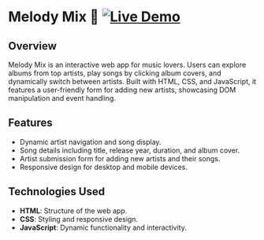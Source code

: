 # Melody Mix 🎵 [![Live Demo](https://img.shields.io/badge/%F0%9F%94%97-Live_Demo-2ea44f?style=flat)](https://music-web-app-blue.vercel.app)

## Overview
Melody Mix is an interactive web app for music lovers. Users can explore albums from top artists, play songs by clicking album covers, and dynamically switch between artists. Built with HTML, CSS, and JavaScript, it features a user-friendly form for adding new artists, showcasing DOM manipulation and event handling.

## Features
- Dynamic artist navigation and song display.
- Song details including title, release year, duration, and album cover.
- Artist submission form for adding new artists and their songs.
- Responsive design for desktop and mobile devices.

## Technologies Used
- **HTML**: Structure of the web app.
- **CSS**: Styling and responsive design.
- **JavaScript**: Dynamic functionality and interactivity.

